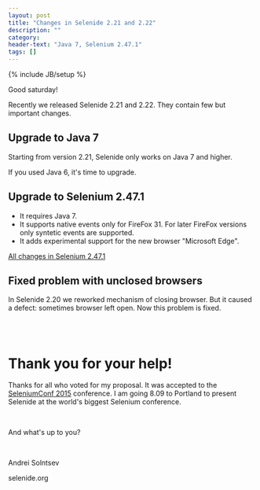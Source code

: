 ```yaml
---
layout: post
title: "Changes in Selenide 2.21 and 2.22"
description: ""
category:
header-text: "Java 7, Selenium 2.47.1"
tags: []
---
```

{% include JB/setup %}

Good saturday!

Recently we released Selenide 2.21 and 2.22. They contain few but important changes. 

## Upgrade to Java 7

Starting from version 2.21, Selenide only works on Java 7 and higher.

If you used Java 6, it's time to upgrade.

## Upgrade to Selenium 2.47.1

* It requires Java 7.
* It supports native events only for FireFox 31. For later FireFox versions only syntetic events are supported.
* It adds experimental support for the new browser "Microsoft Edge".

[All changes in Selenium 2.47.1](https://github.com/SeleniumHQ/selenium/blob/master/dotnet/CHANGELOG) 

## Fixed problem with unclosed browsers 

In Selenide 2.20 we reworked mechanism of closing browser. But it caused a defect: sometimes browser left open.
Now this problem is fixed.

<br/>
<br/>

# Thank you for your help!

Thanks for all who voted for my proposal. 
It was accepted to the [SeleniumConf 2015](http://year-2015.seleniumconf.org/) conference. 
I am going 8.09 to Portland to present Selenide at the world's biggest Selenium conference.


<br/>

And what's up to you?

<br/>

Andrei Solntsev

selenide.org
